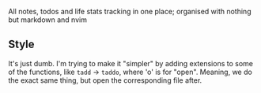 All notes, todos and life stats tracking in one place; organised with nothing but markdown and nvim

## Style
It's just dumb. I'm trying to make it "simpler" by adding extensions to some of the functions, like `tadd` -> `taddo`, where 'o' is for "open". Meaning, we do the exact same thing, but open the corresponding file after. 
